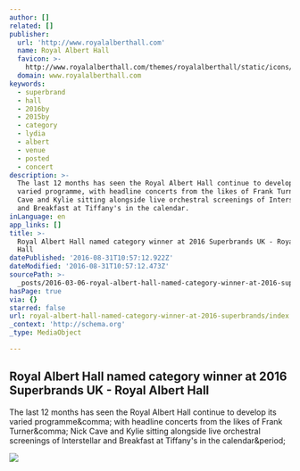 ```yaml
---
author: []
related: []
publisher:
  url: 'http://www.royalalberthall.com'
  name: Royal Albert Hall
  favicon: >-
    http://www.royalalberthall.com/themes/royalalberthall/static/icons/favicon.ico
  domain: www.royalalberthall.com
keywords:
  - superbrand
  - hall
  - 2016by
  - 2015by
  - category
  - lydia
  - albert
  - venue
  - posted
  - concert
description: >-
  The last 12 months has seen the Royal Albert Hall continue to develop its
  varied programme, with headline concerts from the likes of Frank Turner, Nick
  Cave and Kylie sitting alongside live orchestral screenings of Interstellar
  and Breakfast at Tiffany's in the calendar.
inLanguage: en
app_links: []
title: >-
  Royal Albert Hall named category winner at 2016 Superbrands UK - Royal Albert
  Hall
datePublished: '2016-08-31T10:57:12.922Z'
dateModified: '2016-08-31T10:57:12.473Z'
sourcePath: >-
  _posts/2016-03-06-royal-albert-hall-named-category-winner-at-2016-superbrands.md
hasPage: true
via: {}
starred: false
url: royal-albert-hall-named-category-winner-at-2016-superbrands/index.html
_context: 'http://schema.org'
_type: MediaObject

---
```

<article style=""><h1>Royal Albert Hall named category winner at 2016 Superbrands UK - Royal Albert Hall</h1><p>The last 12 months has seen the Royal Albert Hall continue to develop its varied programme&amp;comma; with headline concerts from the likes of Frank Turner&amp;comma; Nick Cave and Kylie sitting alongside live orchestral screenings of Interstellar and Breakfast at Tiffany's in the calendar&amp;period;</p><img src="https://cdn.royalalberthall.com/file/1396975600/24571638401/width=1280/height=720/format=JPG/fit=crop/crop=0x449+5264x2962/rev=9/t=398965/e=never/k=854b7661/RAH+LNOTP+2012+09.jpg" /></article>